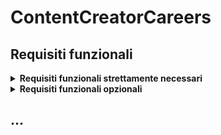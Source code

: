 # ContentCreatorCareers

## Requisiti funzionali
<details>
  <summary><b>Requisiti funzionali strettamente necessari</b></summary>
  
1. **Autenticazione e autorizzazione degli utenti**
   - **Registrazione utente:** Permettere agli utenti di creare account (flussi separati per creatori di contenuti e aziende).
   - **Login/Logout:** Funzionalità di login e logout sicure.
   - **Gestione delle password:** Funzionalità di reset e modifica della password.

2. **Profili utente**
   - **Profili dei creatori di contenuti:**
     - Dettagli personali
     - Portfolio (video, articoli, link ai social media)
     - Capacità e competenze
     - Caricare il curriculum vitae
   - **Profili aziendali:**
     - Informazioni sull'azienda
     - Storico degli annunci di lavoro
     - Dettagli di contatto

3. **Annunci di lavoro**
   - **Pubblicazione di offerte di lavoro:** Le aziende possono creare, modificare e cancellare gli annunci di lavoro.
   - **Ricerca delle offerte di lavoro:** I creatori di contenuti possono cercare le offerte di lavoro utilizzando vari filtri (ad esempio, tipo di lavoro, posizione, retribuzione, competenze richieste).
   - **Dettagli del lavoro:** Descrizioni dettagliate del lavoro, requisiti e procedure di candidatura.

4. **Gestione delle candidature**
   - **Candidatura:** I creatori di contenuti possono candidarsi agli annunci di lavoro direttamente attraverso la piattaforma.
   - **Tracciamento delle candidature:** Le aziende possono tracciare e gestire le candidature ricevute.

5. **Sistema di notifica**
   - **Notifiche via e-mail:** Per gli annunci di lavoro, gli aggiornamenti delle candidature e le visualizzazioni dei profili.
   - **Notifiche all'interno dell'app:** per messaggi, raccomandazioni di lavoro e aggiornamenti sullo stato delle candidature.

6. **Dashboard dell'amministratore**
   - **Gestione degli utenti:** Gli amministratori possono gestire gli account dei creatori di contenuti e delle aziende.
   - **Gestione degli annunci di lavoro:** Gli amministratori possono monitorare e gestire gli annunci di lavoro.
   - **Generazione di report:** Analisi degli annunci di lavoro, dell'attività degli utenti e dei tassi di candidatura.
</details>

<details>
  <summary><b>Requisiti funzionali opzionali</b></summary>
  
1. **Ricerca avanzata e matching**
   - **Raccomandazioni di lavoro:** Raccomandazioni di lavoro personalizzate basate sui dettagli del profilo e sull'attività.
   - **Ricerche e avvisi salvati:** Gli utenti possono salvare le ricerche e impostare avvisi per le nuove offerte di lavoro.

2. **Caratteristiche sociali**
   - **Networking:** Permettono agli utenti di seguirsi a vicenda, di connettersi e di inviare messaggi all'interno della piattaforma.
   - **Feed di attività:** Un feed in cui gli utenti possono condividere aggiornamenti, articoli o risultati.
   - **Sostegno:** Gli utenti possono approvare le proprie competenze e lasciare raccomandazioni reciproche.

3. **Contenuti e risorse**
   - **Sezione blog/articoli:** Contenuti didattici, notizie sul settore e suggerimenti per i creatori di contenuti.
   - **Webinar/Workshops:** Integrazione per ospitare o linkare webinar e workshop relativi al settore.

4. **Caratteristiche aziendali avanzate**
   - **Employer Branding:** Permette alle aziende di migliorare il proprio profilo con video, foto e storie di successo.
   - **Recensioni sulle aziende:** I creatori di contenuti possono lasciare recensioni e valutazioni sulle aziende.

5. **Caratteristiche di monetizzazione**
   - **Elenco premium:** Offre opzioni di pubblicazione di offerte di lavoro premium per una migliore visibilità.
   - **Piani di abbonamento:** Diversi livelli di abbonamento per ulteriori funzionalità e visibilità.

6. **Analitica per gli utenti**
   - **Visioni del profilo:** Informazioni su chi ha visualizzato il proprio profilo.
   - **Approfondimenti sulle applicazioni:** Dati sul numero di candidature visualizzate, selezionate o rifiutate.

7. **Integrazioni**
   - **Integrazione con i social media:** Permette ai creatori di contenuti di collegare i loro account sui social media.
   - **Schede di lavoro di terze parti:** Integrazione con altre bacheche di annunci di lavoro per ottenere una portata più ampia.
   - **Gateway di pagamento:** Per piani di abbonamento e funzionalità premium.
</details>

## ...
